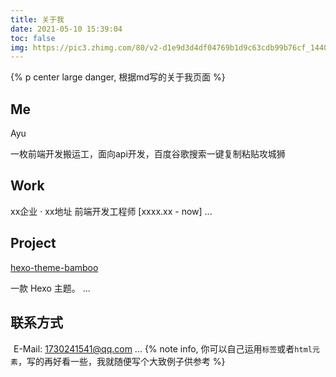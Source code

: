 ```yaml
---
title: 关于我
date: 2021-05-10 15:39:04
toc: false
img: https://pic3.zhimg.com/80/v2-d1e9d3d4df04769b1d9c63cdb99b76cf_1440w.jpg?source=1940ef5c
---
```

{% p center large danger, 根据md写的关于我页面 %}
## Me
Ayu

一枚前端开发搬运工，面向api开发，百度谷歌搜索一键复制粘贴攻城狮

## Work
xx企业 · xx地址
前端开发工程师 [xxxx.xx - now]
...

## Project
<a href="javascript:;"> hexo-theme-bamboo</a>

一款 Hexo 主题。
...

## 联系方式
<i class="fa fa-envelope" style="margin-right:5px;"></i>E-Mail: 1730241541@qq.com
...
{% note info, 你可以自己运用`标签`或者`html元素`，写的再好看一些，我就随便写个大致例子供参考 %}
